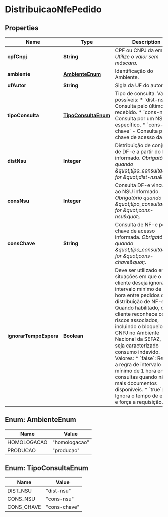 

# DistribuicaoNfePedido


## Properties

| Name | Type | Description | Notes |
|------------ | ------------- | ------------- | -------------|
|**cpfCnpj** | **String** | CPF ou CNPJ da empresa.    *Utilize o valor sem máscara*. |  |
|**ambiente** | [**AmbienteEnum**](#AmbienteEnum) | Identificação do Ambiente. |  |
|**ufAutor** | **String** | Sigla da UF do autor. |  [optional] |
|**tipoConsulta** | [**TipoConsultaEnum**](#TipoConsultaEnum) | Tipo de consulta.   Valores possíveis: * &#x60;dist-nsu&#x60; - Consulta pelo último NSU recebido. * &#x60;cons-nsu&#x60; - Consulta por um NSU específico. * &#x60;cons-chave&#x60; - Consulta pela chave de acesso da NF-e. |  |
|**distNsu** | **Integer** | Distribuição de conjunto de DF-e a partir do NSU informado.    *Obrigatório quando \&quot;tipo_consulta\&quot; for \&quot;dist-nsu\&quot;.* |  [optional] |
|**consNsu** | **Integer** | Consulta DF-e vinculado ao NSU informado.    *Obrigatório quando \&quot;tipo_consulta\&quot; for \&quot;cons-nsu\&quot;.* |  [optional] |
|**consChave** | **String** | Consulta de NF-e por chave de acesso informada.    *Obrigatório quando \&quot;tipo_consulta\&quot; for \&quot;cons-chave\&quot;.* |  [optional] |
|**ignorarTempoEspera** | **Boolean** | Deve ser utilizado em situações em que o cliente  deseja ignorar o intervalo mínimo de 1 hora entre pedidos de distribuição  de NF-e. Quando habilitado, o cliente reconhece os riscos associados,  incluindo o bloqueio do CNPJ no Ambiente Nacional da SEFAZ, caso seja  caracterizado consumo indevido.    Valores:  * &#x60;false&#x60;: Respeita a regra de intervalo mínimo de 1 hora entre consultas    quando não há mais documentos disponíveis.    * &#x60;true&#x60;: Ignora o tempo de espera e força a requisição. |  [optional] |



## Enum: AmbienteEnum

| Name | Value |
|---- | -----|
| HOMOLOGACAO | &quot;homologacao&quot; |
| PRODUCAO | &quot;producao&quot; |



## Enum: TipoConsultaEnum

| Name | Value |
|---- | -----|
| DIST_NSU | &quot;dist-nsu&quot; |
| CONS_NSU | &quot;cons-nsu&quot; |
| CONS_CHAVE | &quot;cons-chave&quot; |



